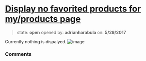 # [Display no favorited products for my/products page](https://github.com/adrianharabula/condr/issues/154)

> state: **open** opened by: **adrianharabula** on: **5/29/2017**

Currently nothing is dispalyed.
![image](https://cloud.githubusercontent.com/assets/2271038/26532583/dffed5d0-440c-11e7-9c91-3d4959a2644c.png)


### Comments

